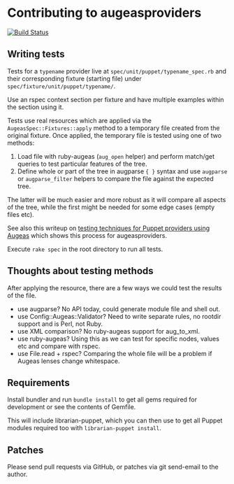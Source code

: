 # Contributing to augeasproviders

[![Build Status](https://secure.travis-ci.org/domcleal/augeasproviders.png?branch=master)](http://travis-ci.org/domcleal/augeasproviders)

## Writing tests

Tests for a `typename` provider live at `spec/unit/puppet/typename_spec.rb` and
their corresponding fixture (starting file) under
`spec/fixture/unit/puppet/typename/`.

Use an rspec context section per fixture and have multiple examples within the
section using it.

Tests use real resources which are applied via the
`AugeasSpec::Fixtures::apply` method to a temporary file created from the
original fixture.  Once applied, the temporary file is tested using one of
two methods:

1. Load file with ruby-augeas (`aug_open` helper) and perform match/get queries
to test particular features of the tree.
1. Define whole or part of the tree in augparse `{ }` syntax and use `augparse`
or `augparse_filter` helpers to compare the file against the expected tree.

The latter will be much easier and more robust as it will compare all aspects
of the tree, while the first might be needed for some edge cases (empty files
etc).

See also this writeup on [testing techniques for Puppet providers using
Augeas](http://m0dlx.com/blog/Testing_techniques_for_Puppet_providers_using_Augeas.html)
which shows this process for augeasproviders.

Execute `rake spec` in the root directory to run all tests.

## Thoughts about testing methods

After applying the resource, there are a few ways we could test the results of
the file.

* use augparse?  No API today, could generate module file and shell out.
* use Config::Augeas::Validator?  Need to write separate rules, no rootdir
  support and is Perl, not Ruby.
* use XML comparison?  No ruby-augeas support for aug_to_xml.
* use ruby-augeas?  Using this as we can test for specific nodes, values etc
  and compare with rspec.
* use File.read + rspec?  Comparing the whole file will be a problem if Augeas
  lenses change whitespace.

## Requirements

Install bundler and run `bundle install` to get all gems required for
development or see the contents of Gemfile.

This will include librarian-puppet, which you can then use to get all Puppet
modules required too with `librarian-puppet install`.

## Patches

Please send pull requests via GitHub, or patches via git send-email to the
author.
